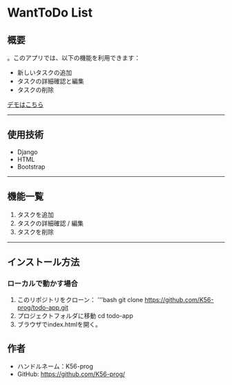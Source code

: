 # WantToDo List

## 概要
。このアプリでは、以下の機能を利用できます：
- 新しいタスクの追加
- タスクの詳細確認と編集
- タスクの削除

[デモはこちら](https://K56-prog.github.io/todo-app/)

---

## 使用技術
- Django
- HTML
- Bootstrap

---

## 機能一覧
1. タスクを追加
2. タスクの詳細確認 / 編集
3. タスクを削除

---

## インストール方法
### ローカルで動かす場合
1. このリポジトリをクローン：
   '''bash
   git clone https://github.com/K56-prog/todo-app.git
2. プロジェクトフォルダに移動
   cd todo-app
3. ブラウザでindex.htmlを開く。

 ## 作者
 - ハンドルネーム：K56-prog
 - GitHub: https://github.com/K56-prog/
